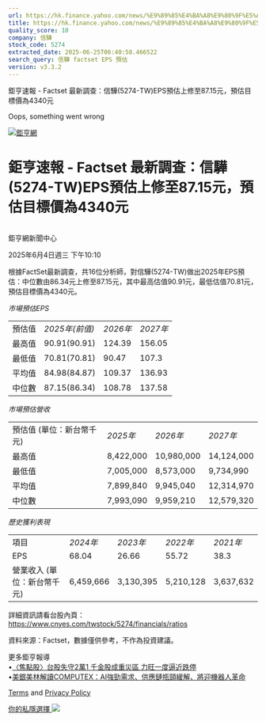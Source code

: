 ```yaml
---
url: https://hk.finance.yahoo.com/news/%E9%89%85%E4%BA%A8%E9%80%9F%E5%A0%B1-factset-%E6%9C%80%E6%96%B0%E8%AA%BF%E6%9F%A5-%E4%BF%A1%E9%A9%8A-5274-021022122.html
title: https://hk.finance.yahoo.com/news/%E9%89%85%E4%BA%A8%E9%80%9F%E5%A0%B1-factset-%E6%9C%80%E6%96%B0%E8
quality_score: 10
company: 信驊
stock_code: 5274
extracted_date: 2025-06-25T06:40:58.466522
search_query: 信驊 factset EPS 預估
version: v3.3.2
---
```


鉅亨速報 - Factset 最新調查：信驊(5274-TW)EPS預估上修至87.15元，預估目標價為4340元 


Oops, something went wrong

 

[![鉅亨網](https://s.yimg.com/ny/api/res/1.2/UM5hrThmhlnSiBO4o4qlLg--/YXBwaWQ9aGlnaGxhbmRlcjt3PTE0NjtoPTQ4O2NmPXdlYnA-/https://s.yimg.com/os/creatr-uploaded-images/2020-01/147c7630-36ab-11ea-ae7c-5ee7a0016555)](http://www.cnyes.com/ "鉅亨網")

# 鉅亨速報 - Factset 最新調查：信驊(5274-TW)EPS預估上修至87.15元，預估目標價為4340元

![](data:image/gif;base64,R0lGODlhAQABAIAAAAAAAP///ywAAAAAAQABAAACAUwAOw==)

鉅亨網新聞中心

2025年6月4日週三 下午10:10

根據FactSet最新調查，共16位分析師，對信驊(5274-TW)做出2025年EPS預估：中位數由86.34元上修至87.15元，其中最高估值90.91元，最低估值70.81元，預估目標價為4340元。

*市場預估EPS*

|  |  |  |  |
| --- | --- | --- | --- |
| 預估值 | *2025年(前值)* | *2026年* | *2027年* |
| 最高值 | 90.91(90.91) | 124.39 | 156.05 |
| 最低值 | 70.81(70.81) | 90.47 | 107.3 |
| 平均值 | 84.98(84.87) | 109.37 | 136.93 |
| 中位數 | 87.15(86.34) | 108.78 | 137.58 |

*市場預估營收*

|  |  |  |  |
| --- | --- | --- | --- |
| 預估值 (單位：新台幣千元) | *2025年* | *2026年* | *2027年* |
| 最高值 | 8,422,000 | 10,980,000 | 14,124,000 |
| 最低值 | 7,005,000 | 8,573,000 | 9,734,990 |
| 平均值 | 7,899,840 | 9,945,040 | 12,314,970 |
| 中位數 | 7,993,090 | 9,959,210 | 12,579,320 |

*歷史獲利表現*

|  |  |  |  |  |
| --- | --- | --- | --- | --- |
| 項目 | *2024年* | *2023年* | *2022年* | *2021年* |
| EPS | 68.04 | 26.66 | 55.72 | 38.3 |
| 營業收入 (單位：新台幣千元) | 6,459,666 | 3,130,395 | 5,210,128 | 3,637,632 |

詳細資訊請看台股內頁：  
<https://www.cnyes.com/twstock/5274/financials/ratios>

資料來源：Factset，數據僅供參考，不作為投資建議。

更多鉅亨報導  
•[〈焦點股〉台股失守2萬1 千金股成重災區 力旺一度逼近跌停](https://news.cnyes.com/news/id/6003308?utm_source=yahoo&utm_medium=RSS&utm_campaign=relate)  
•[美銀美林解讀COMPUTEX：AI強勁需求、供應鏈瓶頸緩解、將迎機器人革命](https://news.cnyes.com/news/id/5990148?utm_source=yahoo&utm_medium=RSS&utm_campaign=relate)

[Terms](https://guce.yahoo.com/terms?locale=zh-Hant-HK)  and [Privacy Policy](https://guce.yahoo.com/privacy-policy?locale=zh-Hant-HK)

[你的私隱選擇 ![](https://s.yimg.com/dv/static/siteApp/img/privacy-choice-control.png)](https://guce.yahoo.com/state-controls?locale=zh-Hant-HK&state=VA)